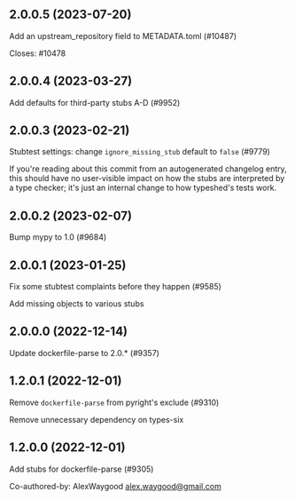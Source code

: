 ## 2.0.0.5 (2023-07-20)

Add an upstream_repository field to METADATA.toml (#10487)

Closes: #10478

## 2.0.0.4 (2023-03-27)

Add defaults for third-party stubs A-D (#9952)

## 2.0.0.3 (2023-02-21)

Stubtest settings: change `ignore_missing_stub` default to `false` (#9779)

If you're reading about this commit from an autogenerated changelog entry, this should have no user-visible impact on how the stubs are interpreted by a type checker; it's just an internal change to how typeshed's tests work.

## 2.0.0.2 (2023-02-07)

Bump mypy to 1.0 (#9684)

## 2.0.0.1 (2023-01-25)

Fix some stubtest complaints before they happen (#9585)

Add missing objects to various stubs

## 2.0.0.0 (2022-12-14)

Update dockerfile-parse to 2.0.* (#9357)

## 1.2.0.1 (2022-12-01)

Remove `dockerfile-parse` from pyright's exclude (#9310)

Remove unnecessary dependency on types-six

## 1.2.0.0 (2022-12-01)

Add stubs for dockerfile-parse (#9305)

Co-authored-by: AlexWaygood <alex.waygood@gmail.com>

